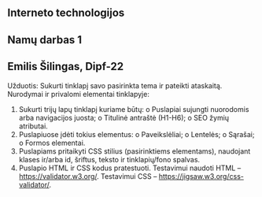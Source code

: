 ## Interneto technologijos
## Namų darbas 1
## Emilis Šilingas, Dipf-22

Užduotis: Sukurti tinklapį savo pasirinkta tema ir pateikti ataskaitą.
Nurodymai ir privalomi elementai tinklapyje:
1. Sukurti trijų lapų tinklapį kuriame būtų:
o Puslapiai sujungti nuorodomis arba navigacijos juosta;
o Titulinė antraštė (H1-H6);
o SEO žymių atributai.
2. Puslapiuose įdėti tokius elementus:
o Paveikslėliai;
o Lentelės;
o Sąrašai;
o Formos elementai.
3. Puslapiams pritaikyti CSS stilius (pasirinktiems elementams), naudojant klases
ir/arba id, šriftus, teksto ir tinklapių/fono spalvas.
4. Puslapio HTML ir CSS kodus pratestuoti. Testavimui naudoti HTML –
https://validator.w3.org/. Testavimui CSS – https://jigsaw.w3.org/css-validator/.